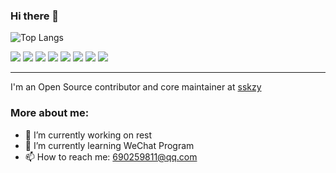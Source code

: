 ### Hi there 👋

![Top Langs](https://github-readme-stats.vercel.app/api/top-langs/?username=sskzy&layout=compact)
<!-- 
<img src="https://github-readme-stats.vercel.app/api?username=sskzy&show_icons=true&locale=en&rank_icon=github" />
-->

<img src="https://img.shields.io/badge/-Kubernetes-326CE5?style=flat-square&logo=kubernetes&logoColor=white" /> <img src="https://img.shields.io/badge/-Docker-2496ED?style=flat-square&logo=docker&logoColor=white" /> <img src="https://img.shields.io/badge/-Spring-6DB33F?style=flat-square&logo=spring&logoColor=white" /> <img src="https://img.shields.io/badge/-WeChat-07C160?style=flat-square&logo=wechat&logoColor=white" /> <img src="https://img.shields.io/badge/-Kafka-231F20?style=flat-square&logo=apachekafka&logoColor=white" /> <img src="https://img.shields.io/badge/-MySQL-4479A1?style=flat-square&logo=mysql&logoColor=white" /> <img src="https://img.shields.io/badge/-HTML5-E34F26?style=flat-square&logo=html5&logoColor=white" /> <img src="https://img.shields.io/badge/-CSS3-1572B6?style=flat-square&logo=css3" /> 

---

I'm an Open Source contributor and core maintainer at [sskzy](https://github.com/sskzy)

### More about me:

- 🔭 I’m currently working on rest
- 🌱 I’m currently learning WeChat Program
- 📫 How to reach me: 690259811@qq.com
<!--
I am humble and cautious, good at thinking, code in accordance with Alibaba programming standards, and have a clear structure. Ability to independently solve development problems and possess relevant professional knowledge to be diligent. Careful and capable of completing development work
-->
